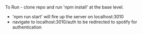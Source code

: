To Run - 
clone repo and run 'npm install'
  at the base level.
- 'npm run start' will fire up the server on localhost:3010
- navigate to localhost:3010/auth to be redirected to spotify for authentication


